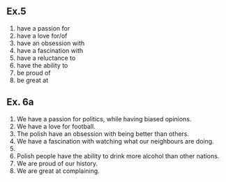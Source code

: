 ## Ex.5

1. have a passion for
2. have a love for/of
3. have an obsession with
4. have a fascination with
5. have a reluctance to
6. have the ability to
7. be proud of
8. be great at

## Ex. 6a

1. We have a passion for politics, while having biased opinions.
2. We have a love for football.
3. The polish have an obsession with being better than others.
4. We have a fascination with watching what our neighbours are doing.
5.
6. Polish people have the ability to drink more alcohol than other nations.
7. We are proud of our history.
8. We are great at complaining.